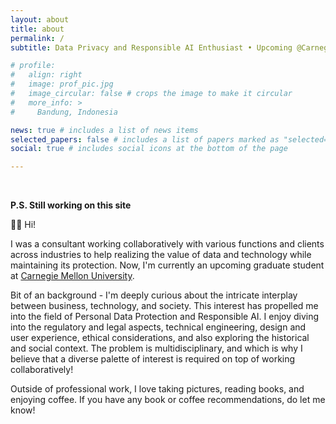```yaml
---
layout: about
title: about
permalink: /
subtitle: Data Privacy and Responsible AI Enthusiast • Upcoming @Carnegie Mellon University

# profile:
#   align: right
#   image: prof_pic.jpg
#   image_circular: false # crops the image to make it circular
#   more_info: >
#     Bandung, Indonesia

news: true # includes a list of news items
selected_papers: false # includes a list of papers marked as "selected={true}"
social: true # includes social icons at the bottom of the page

---
```

<br>

**P.S. Still working on this site**

👋🏻 Hi! 

I was a consultant working collaboratively with various functions and clients across industries to help realizing the value of data and technology while maintaining its protection. Now, I'm currently an upcoming graduate student at [Carnegie Mellon University](https://www.heinz.cmu.edu). 

Bit of an background - I'm deeply curious about the intricate interplay between business, technology, and society. This interest has propelled me into the field of Personal Data Protection and Responsible AI. I enjoy diving into the regulatory and legal aspects, technical engineering, design and user experience, ethical considerations, and also exploring the historical and social context. The problem is multidisciplinary, and which is why I believe that a diverse palette of interest is required on top of working collaboratively! 

Outside of professional work, I love taking pictures, reading books, and enjoying coffee. If you have any book or coffee recommendations, do let me know!
<br>